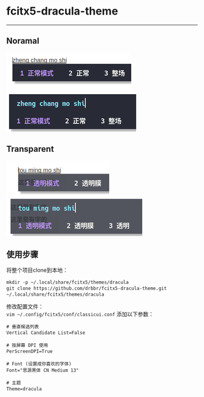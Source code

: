 # fcitx5-dracula-theme


----
## Noramal
![](./shot/normal_shot1.png)  
![](./shot/normal_shot2.png)  

## Transparent
![](./shot/trans_shot1.png)  
![](./shot/trans_shot2.png)  


## 使用步骤
将整个项目clone到本地：

```
mkdir -p ~/.local/share/fcitx5/themes/dracula
git clone https://github.com/drbbr/fcitx5-dracula-theme.git ~/.local/share/fcitx5/themes/dracula

```

修改配置文件：  
` vim ~/.config/fcitx5/conf/classicui.conf `
添加以下参数：  

```
# 垂直候选列表
Vertical Candidate List=False

# 按屏幕 DPI 使用
PerScreenDPI=True

# Font (设置成你喜欢的字体)
Font="思源黑体 CN Medium 13"

# 主题
Theme=dracula

```
